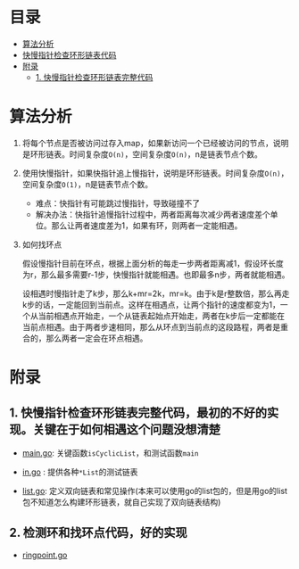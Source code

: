 # 目录
- [算法分析](#算法分析)
- [快慢指针检查环形链表代码](#快慢指针检查环形链表代码)
- [附录](#附录)
    - [1. 快慢指针检查环形链表完整代码](#1-快慢指针检查环形链表完整代码)
# 算法分析
1. 将每个节点是否被访问过存入map，如果新访问一个已经被访问的节点，说明是环形链表。时间复杂度`O(n)`，空间复杂度`O(n)`，n是链表节点个数。
2. 使用快慢指针，如果快指针追上慢指针，说明是环形链表。时间复杂度`O(n)`，空间复杂度`O(1)`，n是链表节点个数。
    - 难点：快指针有可能跳过慢指针，导致碰撞不了
    - 解决办法：快指针追慢指针过程中，两者距离每次减少两者速度差个单位。那么让两者速度差为1，如果有环，则两者一定能相遇。
3. 如何找环点

	假设慢指针目前在环点，根据上面分析的每走一步两者距离减1，假设环长度为r，那么最多需要r-1步，快慢指针就能相遇。也即最多n步，两者就能相遇。

	设相遇时慢指针走了k步，那么k+mr=2k，mr=k。由于k是r整数倍，那么再走k步的话，一定能回到当前点。这样在相遇点，让两个指针的速度都变为1，一个从当前相遇点开始走，一个从链表起始点开始走，两者在k步后一定都能在当前点相遇。由于两者步速相同，那么从环点到当前点的这段路程，两者是重合的，那么两者一定会在环点相遇。

# 附录
## 1. 快慢指针检查环形链表完整代码，最初的不好的实现。关键在于如何相遇这个问题没想清楚
- [main.go](main.go): 关键函数`isCyclicList`，和测试函数`main`

- [in.go](../in.go) : 提供各种`*List`的测试链表

- [list.go](../list.go): 定义双向链表和常见操作(本来可以使用go的list包的，但是用go的list包不知道怎么构建环形链表，就自己实现了双向链表结构)

## 2. 检测环和找环点代码，好的实现
- [ringpoint.go](ringpoint.go)
